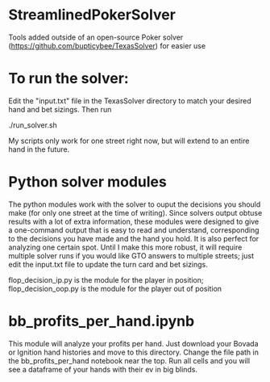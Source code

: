 # StreamlinedPokerSolver
Tools added outside of an open-source Poker solver (https://github.com/bupticybee/TexasSolver) for easier use

# To run the solver:
Edit the "input.txt" file in the TexasSolver directory to match your desired hand and bet sizings. Then run 

./run_solver.sh

My scripts only work for one street right now, but will extend to an entire hand in the future.

# Python solver modules
The python modules work with the solver to ouput the decisions you should make (for only one street at the time of writing).
Since solvers output obtuse results with a lot of extra information, these modules were designed to give a one-command output that is easy to read and understand, corresponding to the decisions you have made and the hand you hold. It is also perfect for analyzing one certain spot. Until I make this more robust, it will require multiple solver runs if you would like GTO answers to multiple streets; just edit the input.txt file to update the turn card and bet sizings.

flop_decision_ip.py is the module for the player in position;
flop_decision_oop.py is the module for the player out of position

# bb_profits_per_hand.ipynb
This module will analyze your profits per hand. Just download your Bovada or Ignition hand histories and move to this directory. Change the file path in the bb_profits_per_hand notebook near the top. Run all cells and you will see a dataframe of your hands with their ev in big blinds. 
